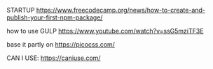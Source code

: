 STARTUP
https://www.freecodecamp.org/news/how-to-create-and-publish-your-first-npm-package/

how to use GULP
https://www.youtube.com/watch?v=ssG5mziTF3E

base it partly on
https://picocss.com/

CAN I USE:
https://caniuse.com/

